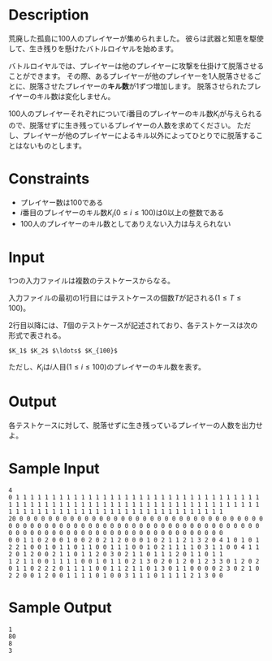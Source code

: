 # Description

荒廃した孤島に100人のプレイヤーが集められました。
彼らは武器と知恵を駆使して、生き残りを懸けたバトルロイヤルを始めます。

バトルロイヤルでは、プレイヤーは他のプレイヤーに攻撃を仕掛けて脱落させることができます。
その際、あるプレイヤーが他のプレイヤーを1人脱落させるごとに、脱落させたプレイヤーの**キル数**が1ずつ増加します。
脱落させられたプレイヤーのキル数は変化しません。

100人のプレイヤーそれぞれについて$i$番目のプレイヤーのキル数$K_i$が与えられるので、脱落せずに生き残っているプレイヤーの人数を求めてください。
ただし、プレイヤーが他のプレイヤーによるキル以外によってひとりでに脱落することはないものとします。

# Constraints

- プレイヤー数は$100$である
- $i$番目のプレイヤーのキル数$K_i (0 \leq i \leq 100)$は0以上の整数である
- 100人のプレイヤーのキル数としてありえない入力は与えられない

# Input

1つの入力ファイルは複数のテストケースからなる。

入力ファイルの最初の1行目にはテストケースの個数$T$が記される$(1 \leq T \leq 100)$。

2行目以降には、$T$個のテストケースが記述されており、各テストケースは次の形式で表される。

```
$K_1$ $K_2$ $\ldots$ $K_{100}$
```

ただし、$K_i$は$i$人目$(1 \leq i \leq 100)$のプレイヤーのキル数を表す。

# Output

各テストケースに対して、脱落せずに生き残っているプレイヤーの人数を出力せよ。

# Sample Input

```
4
0 1 1 1 1 1 1 1 1 1 1 1 1 1 1 1 1 1 1 1 1 1 1 1 1 1 1 1 1 1 1 1 1 1 1 1 1 1 1 1 1 1 1 1 1 1 1 1 1 1 1 1 1 1 1 1 1 1 1 1 1 1 1 1 1 1 1 1 1 1 1 1 1 1 1 1 1 1 1 1 1 1 1 1 1 1 1 1 1 1 1 1 1 1 1 1 1 1 1 1
20 0 0 0 0 0 0 0 0 0 0 0 0 0 0 0 0 0 0 0 0 0 0 0 0 0 0 0 0 0 0 0 0 0 0 0 0 0 0 0 0 0 0 0 0 0 0 0 0 0 0 0 0 0 0 0 0 0 0 0 0 0 0 0 0 0 0 0 0 0 0 0 0 0 0 0 0 0 0 0 0 0 0 0 0 0 0 0 0 0 0 0 0 0 0 0 0 0 0 0
0 0 1 1 0 2 0 0 1 0 0 2 0 2 1 2 0 0 0 1 0 2 1 1 2 1 3 2 0 4 1 0 1 0 1 2 2 1 0 0 1 0 1 1 0 1 1 0 0 1 1 1 0 0 1 0 2 1 1 1 1 0 3 1 1 0 0 4 1 1 2 0 1 2 0 0 2 1 1 0 1 1 2 0 3 0 2 1 1 0 1 1 1 2 0 1 1 0 1 1
1 2 1 1 0 0 1 1 1 1 0 0 1 0 1 1 0 2 1 3 0 2 0 1 2 0 1 2 3 3 0 1 2 0 2 0 1 1 0 2 2 2 0 1 1 1 1 0 0 1 1 2 1 1 0 1 3 0 1 1 0 0 0 0 2 3 0 2 1 0 2 2 0 0 1 2 0 0 1 1 1 1 0 1 0 0 3 1 1 1 0 1 1 1 1 2 1 3 0 0
```

# Sample Output

```
1
80
8
3
```
